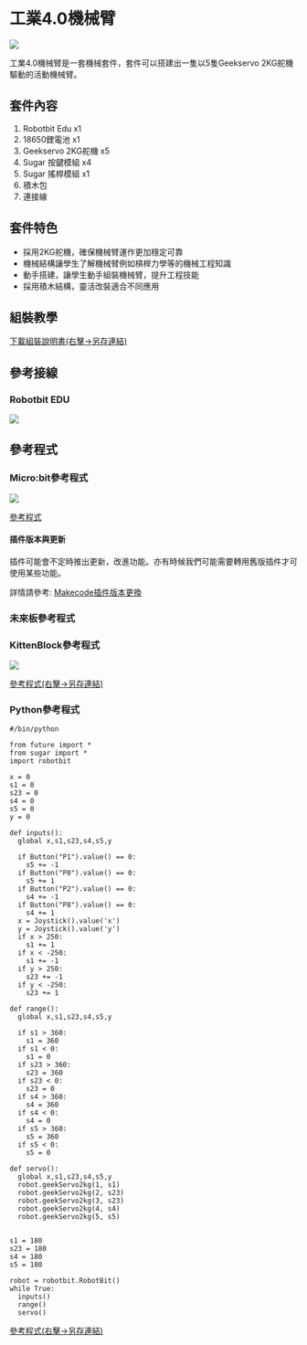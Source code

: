 # 工業4.0機械臂

![](./images/robot_arm_3.png)

工業4.0機械臂是一套機械套件，套件可以搭建出一隻以5隻Geekservo 2KG舵機驅動的活動機械臂。

## 套件內容

1. Robotbit Edu x1
2. 18650鋰電池 x1
3. Geekservo 2KG舵機 x5
4. Sugar 按鍵模組 x4
5. Sugar 搖桿模組 x1
6. 積木包
7. 連接線

## 套件特色

- 採用2KG舵機，確保機械臂運作更加穩定可靠
- 機械結構讓學生了解機械臂例如槓桿力學等的機械工程知識
- 動手搭建，讓學生動手組裝機械臂，提升工程技能
- 採用積木結構，靈活改裝適合不同應用

## 組裝教學

[下載組裝說明書(右擊->另存連結)](https://github.com/kittenbothk/kittenbothk/raw/master/Kits/lego_robot_arm/lego_robot_arm.pdf)

## 參考接線

### Robotbit EDU

![](./images/wiring.png)

## 參考程式

### Micro:bit參考程式

![](./images/code_mc.png)

[參考程式](https://makecode.microbit.org/_A9cCYFVWr3e3)

#### 插件版本與更新

插件可能會不定時推出更新，改進功能。亦有時候我們可能需要轉用舊版插件才可使用某些功能。

詳情請參考: [Makecode插件版本更換](../Makecode/makecode_extensionUpdate)

### 未來板參考程式

### KittenBlock參考程式

![](./images/code_kb.png)

[參考程式(右擊->另存連結)](https://github.com/kittenbothk/kittenbothk/raw/master/Kits/lego_robot_arm/robot_arm.sb3)

### Python參考程式

    #/bin/python
    
    from future import *
    from sugar import *
    import robotbit
    
    x = 0
    s1 = 0
    s23 = 0
    s4 = 0
    s5 = 0
    y = 0

    def inputs():
      global x,s1,s23,s4,s5,y
    
      if Button("P1").value() == 0:
        s5 += -1
      if Button("P0").value() == 0:
        s5 += 1
      if Button("P2").value() == 0:
        s4 += -1
      if Button("P8").value() == 0:
        s4 += 1
      x = Joystick().value('x')
      y = Joystick().value('y')
      if x > 250:
        s1 += 1
      if x < -250:
        s1 += -1
      if y > 250:
        s23 += -1
      if y < -250:
        s23 += 1
    
    def range():
      global x,s1,s23,s4,s5,y
    
      if s1 > 360:
        s1 = 360
      if s1 < 0:
        s1 = 0
      if s23 > 360:
        s23 = 360
      if s23 < 0:
        s23 = 0
      if s4 > 360:
        s4 = 360
      if s4 < 0:
        s4 = 0
      if s5 > 360:
        s5 = 360
      if s5 < 0:
        s5 = 0
    
    def servo():
      global x,s1,s23,s4,s5,y
      robot.geekServo2kg(1, s1)
      robot.geekServo2kg(2, s23)
      robot.geekServo2kg(3, s23)
      robot.geekServo2kg(4, s4)
      robot.geekServo2kg(5, s5)

    
    s1 = 180
    s23 = 180
    s4 = 180
    s5 = 180
    
    robot = robotbit.RobotBit()
    while True:
      inputs()
      range()
      servo()

[參考程式(右擊->另存連結)](https://github.com/kittenbothk/kittenbothk/raw/master/Kits/lego_robot_arm/robot_arm.py)


